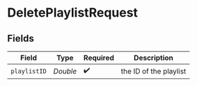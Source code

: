 # DeletePlaylistRequest


## Fields

| Field                  | Type                   | Required               | Description            |
| ---------------------- | ---------------------- | ---------------------- | ---------------------- |
| `playlistID`           | *Double*               | :heavy_check_mark:     | the ID of the playlist |